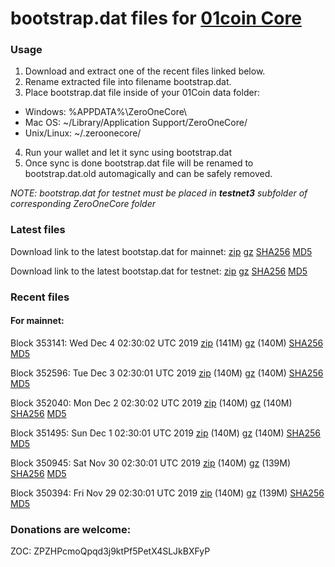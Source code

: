 # bootstrap.dat files for [01coin Core](https://01coin.io)

### Usage

1. Download and extract one of the recent files linked below.
2. Rename extracted file into filename bootstrap.dat.
3. Place bootstrap.dat file inside of your 01Coin data folder:
 - Windows: %APPDATA%\ZeroOneCore\
 - Mac OS: ~/Library/Application Support/ZeroOneCore/
 - Unix/Linux: ~/.zeroonecore/
4. Run your wallet and let it sync using bootstrap.dat
5. Once sync is done bootstrap.dat file will be renamed to bootstrap.dat.old automagically and can be safely removed.

_NOTE: bootstrap.dat for testnet must be placed in **testnet3** subfolder of corresponding ZeroOneCore folder_

### Latest files
Download link to the latest bootstap.dat for mainnet: [zip](https://files.01coin.io/mainnet/bootstrap.dat.zip) [gz](https://files.01coin.io/mainnet/bootstrap.dat.tar.gz) [SHA256](https://files.01coin.io/mainnet/sha256.txt) [MD5](https://files.01coin.io/mainnet/md5.txt)

Download link to the latest bootstap.dat for testnet: [zip](https://files.01coin.io/testnet/bootstrap.dat.zip) [gz](https://files.01coin.io/testnet/bootstrap.dat.tar.gz) [SHA256](https://files.01coin.io/testnet/sha256.txt) [MD5](https://files.01coin.io/testnet/md5.txt)

### Recent files

#### For mainnet:

Block 353141: Wed Dec  4 02:30:02 UTC 2019 [zip](https://files.01coin.io/mainnet/2019-12-04/bootstrap.dat.zip) (141M) [gz](https://files.01coin.io/mainnet/2019-12-04/bootstrap.dat.tar.gz) (140M) [SHA256](https://files.01coin.io/mainnet/2019-12-04/sha256.txt) [MD5](https://files.01coin.io/mainnet/2019-12-04/md5.txt)

Block 352596: Tue Dec  3 02:30:01 UTC 2019 [zip](https://files.01coin.io/mainnet/2019-12-03/bootstrap.dat.zip) (140M) [gz](https://files.01coin.io/mainnet/2019-12-03/bootstrap.dat.tar.gz) (140M) [SHA256](https://files.01coin.io/mainnet/2019-12-03/sha256.txt) [MD5](https://files.01coin.io/mainnet/2019-12-03/md5.txt)

Block 352040: Mon Dec  2 02:30:02 UTC 2019 [zip](https://files.01coin.io/mainnet/2019-12-02/bootstrap.dat.zip) (140M) [gz](https://files.01coin.io/mainnet/2019-12-02/bootstrap.dat.tar.gz) (140M) [SHA256](https://files.01coin.io/mainnet/2019-12-02/sha256.txt) [MD5](https://files.01coin.io/mainnet/2019-12-02/md5.txt)

Block 351495: Sun Dec  1 02:30:01 UTC 2019 [zip](https://files.01coin.io/mainnet/2019-12-01/bootstrap.dat.zip) (140M) [gz](https://files.01coin.io/mainnet/2019-12-01/bootstrap.dat.tar.gz) (140M) [SHA256](https://files.01coin.io/mainnet/2019-12-01/sha256.txt) [MD5](https://files.01coin.io/mainnet/2019-12-01/md5.txt)

Block 350945: Sat Nov 30 02:30:01 UTC 2019 [zip](https://files.01coin.io/mainnet/2019-11-30/bootstrap.dat.zip) (140M) [gz](https://files.01coin.io/mainnet/2019-11-30/bootstrap.dat.tar.gz) (139M) [SHA256](https://files.01coin.io/mainnet/2019-11-30/sha256.txt) [MD5](https://files.01coin.io/mainnet/2019-11-30/md5.txt)

Block 350394: Fri Nov 29 02:30:01 UTC 2019 [zip](https://files.01coin.io/mainnet/2019-11-29/bootstrap.dat.zip) (140M) [gz](https://files.01coin.io/mainnet/2019-11-29/bootstrap.dat.tar.gz) (139M) [SHA256](https://files.01coin.io/mainnet/2019-11-29/sha256.txt) [MD5](https://files.01coin.io/mainnet/2019-11-29/md5.txt)


### Donations are welcome:

ZOC: ZPZHPcmoQpqd3j9ktPf5PetX4SLJkBXFyP

